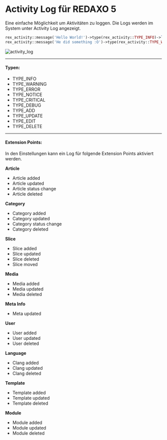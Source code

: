 # Activity Log für REDAXO 5

Eine einfache Möglichkeit um Aktivitäten zu loggen.
Die Logs werden im System unter Activity Log angezeigt.

```php
rex_activity::message('Hello World!')->type(rex_activity::TYPE_INFO)->log();
rex_activity::message('He did something :O')->type(rex_activity::TYPE_WARNING)->causer(rex::getUser())->log();
```

![activity_log](https://user-images.githubusercontent.com/2708231/163674949-76762489-3217-4d2f-8bbc-d89494f723c7.png)

---

#### Typen:

- TYPE_INFO
- TYPE_WARNING
- TYPE_ERROR
- TYPE_NOTICE
- TYPE_CRITICAL
- TYPE_DEBUG
- TYPE_ADD
- TYPE_UPDATE
- TYPE_EDIT
- TYPE_DELETE

---

#### Extension Points:

In den Einstellungen kann ein Log für folgende Extension Points aktiviert werden.

**Article**
- Article added
- Article updated
- Article status change
- Article deleted

**Category**
- Category added
- Category updated
- Category status change
- Category deleted

**Slice**
- Slice added
- Slice updated
- Slice deleted
- Slice moved

**Media**
- Media added
- Media updated
- Media deleted

**Meta Info**
- Meta updated

**User**
- User added
- User updated
- User deleted

**Language**
- Clang added
- Clang updated
- Clang deleted

**Template**
- Template added
- Template updated
- Template deleted

**Module**
- Module added
- Module updated
- Module deleted
